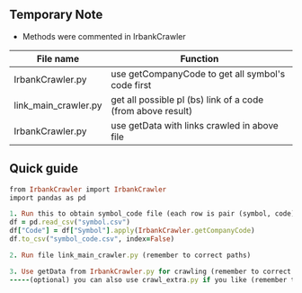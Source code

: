 ## Temporary Note
- Methods were commented in IrbankCrawler

File name  | Function
------------- | -------------
IrbankCrawler.py  | use getCompanyCode to get all symbol's code first
link_main_crawler.py  | get all possible pl (bs) link of a code (from above result)
IrbankCrawler.py  | use getData with links crawled in above file

## Quick guide
```rb
from IrbankCrawler import IrbankCrawler
import pandas as pd

1. Run this to obtain symbol_code file (each row is pair (symbol, code))
df = pd.read_csv("symbol.csv")
df["Code"] = df["Symbol"].apply(IrbankCrawler.getCompanyCode)
df.to_csv("symbol_code.csv", index=False)

2. Run file link_main_crawler.py (remember to correct paths)

3. Use getData from IrbankCrawler.py for crawling (remember to correct paths)
-----(optional) you can also use crawl_extra.py if you like (remember to correct paths)
```
